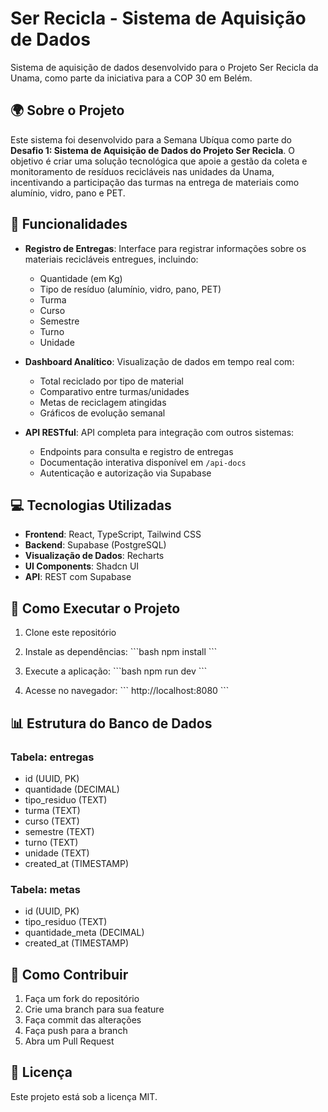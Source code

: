 
# Ser Recicla - Sistema de Aquisição de Dados

Sistema de aquisição de dados desenvolvido para o Projeto Ser Recicla da Unama, como parte da iniciativa para a COP 30 em Belém.

## 🌍 Sobre o Projeto

Este sistema foi desenvolvido para a Semana Ubíqua como parte do **Desafio 1: Sistema de Aquisição de Dados do Projeto Ser Recicla**. O objetivo é criar uma solução tecnológica que apoie a gestão da coleta e monitoramento de resíduos recicláveis nas unidades da Unama, incentivando a participação das turmas na entrega de materiais como alumínio, vidro, pano e PET.

## 🚀 Funcionalidades

- **Registro de Entregas**: Interface para registrar informações sobre os materiais recicláveis entregues, incluindo:
  - Quantidade (em Kg)
  - Tipo de resíduo (alumínio, vidro, pano, PET)
  - Turma
  - Curso
  - Semestre
  - Turno
  - Unidade

- **Dashboard Analítico**: Visualização de dados em tempo real com:
  - Total reciclado por tipo de material
  - Comparativo entre turmas/unidades
  - Metas de reciclagem atingidas
  - Gráficos de evolução semanal

- **API RESTful**: API completa para integração com outros sistemas:
  - Endpoints para consulta e registro de entregas
  - Documentação interativa disponível em `/api-docs`
  - Autenticação e autorização via Supabase

## 💻 Tecnologias Utilizadas

- **Frontend**: React, TypeScript, Tailwind CSS
- **Backend**: Supabase (PostgreSQL)
- **Visualização de Dados**: Recharts
- **UI Components**: Shadcn UI
- **API**: REST com Supabase

## 🔧 Como Executar o Projeto

1. Clone este repositório
2. Instale as dependências:
\`\`\`bash
npm install
\`\`\`

3. Execute a aplicação:
\`\`\`bash
npm run dev
\`\`\`

4. Acesse no navegador:
\`\`\`
http://localhost:8080
\`\`\`

## 📊 Estrutura do Banco de Dados

### Tabela: entregas
- id (UUID, PK)
- quantidade (DECIMAL)
- tipo_residuo (TEXT)
- turma (TEXT)
- curso (TEXT)
- semestre (TEXT)
- turno (TEXT)
- unidade (TEXT)
- created_at (TIMESTAMP)

### Tabela: metas
- id (UUID, PK)
- tipo_residuo (TEXT)
- quantidade_meta (DECIMAL)
- created_at (TIMESTAMP)

## 🤝 Como Contribuir

1. Faça um fork do repositório
2. Crie uma branch para sua feature
3. Faça commit das alterações
4. Faça push para a branch
5. Abra um Pull Request

## 📝 Licença

Este projeto está sob a licença MIT.
